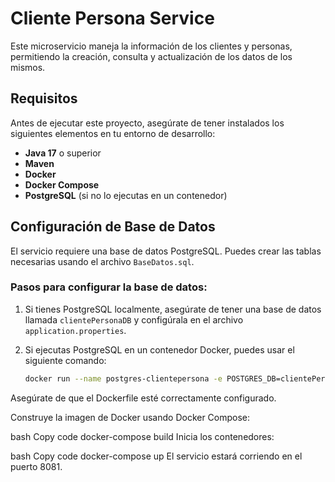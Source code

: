 # Cliente Persona Service

Este microservicio maneja la información de los clientes y personas, permitiendo la creación, consulta y actualización de los datos de los mismos.

## Requisitos

Antes de ejecutar este proyecto, asegúrate de tener instalados los siguientes elementos en tu entorno de desarrollo:

- **Java 17** o superior
- **Maven**
- **Docker**
- **Docker Compose**
- **PostgreSQL** (si no lo ejecutas en un contenedor)

## Configuración de Base de Datos

El servicio requiere una base de datos PostgreSQL. Puedes crear las tablas necesarias usando el archivo `BaseDatos.sql`.

### Pasos para configurar la base de datos:

1. Si tienes PostgreSQL localmente, asegúrate de tener una base de datos llamada `clientePersonaDB` y configúrala en el archivo `application.properties`.

2. Si ejecutas PostgreSQL en un contenedor Docker, puedes usar el siguiente comando:
   ```bash
   docker run --name postgres-clientepersona -e POSTGRES_DB=clientePersonaDB -e POSTGRES_USER=admin -e POSTGRES_PASSWORD=admin -p 5432:5432 -d postgres

Asegúrate de que el Dockerfile esté correctamente configurado.

Construye la imagen de Docker usando Docker Compose:

bash
Copy code
docker-compose build
Inicia los contenedores:

bash
Copy code
docker-compose up
El servicio estará corriendo en el puerto 8081.
